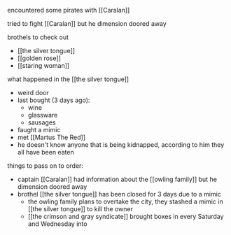 encountered some pirates with [[Caralan]]

tried to fight [[Caralan]] but he dimension doored away

brothels to check out
- [[the silver tongue]]
- [[golden rose]]
- [[staring woman]]

what happened in the [[the silver tongue]]
- weird door
- last bought (3 days ago):
	- wine
	- glassware
	- sausages
- faught a mimic 
- met [[Martus The Red]]
- he doesn't know anyone that is being kidnapped, according to him they all have been eaten

things to pass on to order:
- captain [[Caralan]] had information about the [[owling family]] but he dimension doored away
- brothel [[the silver tongue]] has been closed for 3 days due to a mimic
	- the owling family plans to overtake the city, they stashed a mimic in [[the silver tongue]] to kill the owner
	- [[the crimson and gray syndicate]] brought boxes in every Saturday and Wednesday into